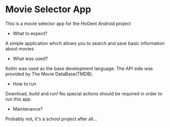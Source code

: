 # Movie Selector App
This is a movie selector app for the HoGent Android project

* What to expect?

A simple application which allows you to search and save basic information about movies 

* What was used?

Kotlin was used as the base development language. The API side was provided by The Movie DataBase(TMDB).

* How to run

Download, build and run! No special actions should be required in order to run this app.

* Maintenance?

Probably not, it's a school project after all...
